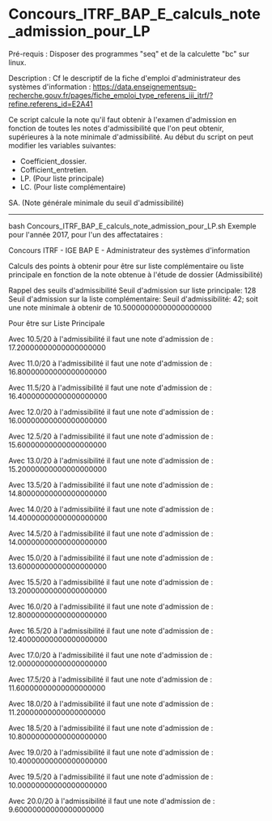 # Concours_ITRF_BAP_E_calculs_note_admission_pour_LP

Pré-requis : Disposer des programmes "seq" et de la calculette "bc" sur linux.

Description :
Cf le descriptif de la fiche d'emploi d'administrateur des systèmes d'information : https://data.enseignementsup-recherche.gouv.fr/pages/fiche_emploi_type_referens_iii_itrf/?refine.referens_id=E2A41

Ce script calcule la note qu'il faut obtenir à l'examen d'admission en fonction 
de toutes les notes d'admissibilité que l'on peut obtenir, supérieures à la note minimale d'admissibilité.
Au début du script on peut modifier les variables suivantes: 
- Coefficient_dossier.
- Cofficient_entretien.
- LP. (Pour liste principale)
- LC. (Pour liste complémentaire)

SA. (Note générale minimale du seuil d'admissibilité)

---

bash Concours_ITRF_BAP_E_calculs_note_admission_pour_LP.sh
Exemple pour l'année 2017, pour l'un des affectataires : 

Concours ITRF - IGE BAP E - Administrateur des systèmes d'information
 
Calculs des points à obtenir pour être sur liste complémentaire ou liste principale
en fonction de la note obtenue à l'étude de dossier (Admissibilité)

Rappel des seuils d'admissibilité
Seuil d'admission sur liste principale: 128
Seuil d'admission sur la liste complémentaire: 
Seuil d'admissibilité: 42; soit une note minimale à obtenir de 10.50000000000000000000

Pour être sur Liste Principale

Avec 10.5/20 à l'admissibilité il faut une note d'admission de : 17.20000000000000000000

Avec 11.0/20 à l'admissibilité il faut une note d'admission de : 16.80000000000000000000

Avec 11.5/20 à l'admissibilité il faut une note d'admission de : 16.40000000000000000000

Avec 12.0/20 à l'admissibilité il faut une note d'admission de : 16.00000000000000000000

Avec 12.5/20 à l'admissibilité il faut une note d'admission de : 15.60000000000000000000

Avec 13.0/20 à l'admissibilité il faut une note d'admission de : 15.20000000000000000000

Avec 13.5/20 à l'admissibilité il faut une note d'admission de : 14.80000000000000000000

Avec 14.0/20 à l'admissibilité il faut une note d'admission de : 14.40000000000000000000

Avec 14.5/20 à l'admissibilité il faut une note d'admission de : 14.00000000000000000000

Avec 15.0/20 à l'admissibilité il faut une note d'admission de : 13.60000000000000000000

Avec 15.5/20 à l'admissibilité il faut une note d'admission de : 13.20000000000000000000

Avec 16.0/20 à l'admissibilité il faut une note d'admission de : 12.80000000000000000000

Avec 16.5/20 à l'admissibilité il faut une note d'admission de : 12.40000000000000000000

Avec 17.0/20 à l'admissibilité il faut une note d'admission de : 12.00000000000000000000

Avec 17.5/20 à l'admissibilité il faut une note d'admission de : 11.60000000000000000000

Avec 18.0/20 à l'admissibilité il faut une note d'admission de : 11.20000000000000000000

Avec 18.5/20 à l'admissibilité il faut une note d'admission de : 10.80000000000000000000

Avec 19.0/20 à l'admissibilité il faut une note d'admission de : 10.40000000000000000000

Avec 19.5/20 à l'admissibilité il faut une note d'admission de : 10.00000000000000000000

Avec 20.0/20 à l'admissibilité il faut une note d'admission de : 9.60000000000000000000



